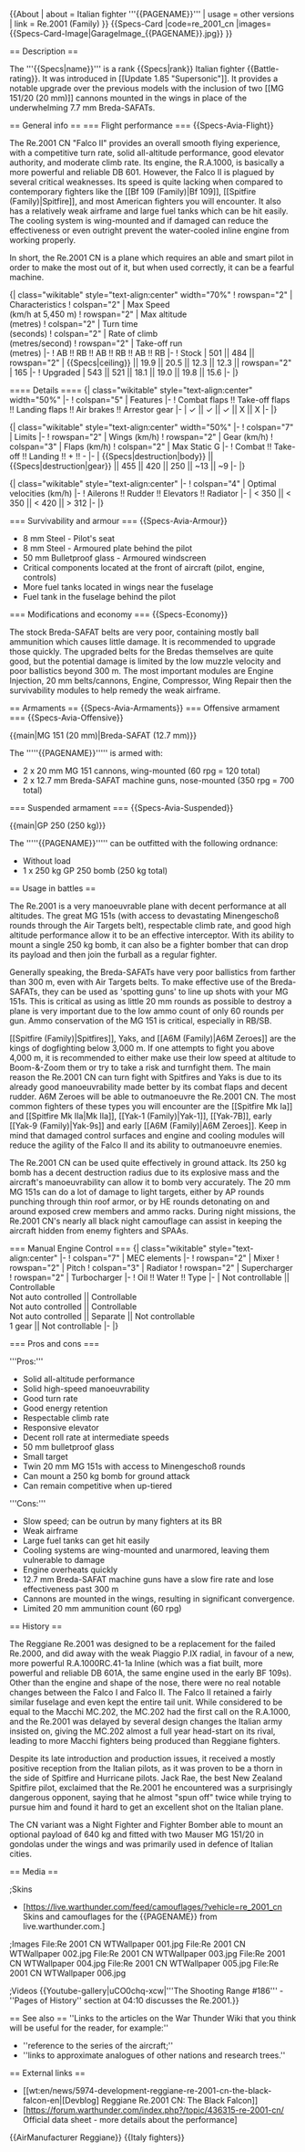 {{About
| about = Italian fighter '''{{PAGENAME}}'''
| usage = other versions
| link = Re.2001 (Family)
}}
{{Specs-Card
|code=re_2001_cn
|images={{Specs-Card-Image|GarageImage_{{PAGENAME}}.jpg}}
}}

== Description ==
<!-- ''In the description, the first part should be about the history of and the creation and combat usage of the aircraft, as well as its key features. In the second part, tell the reader about the aircraft in the game. Insert a screenshot of the vehicle, so that if the novice player does not remember the vehicle by name, he will immediately understand what kind of vehicle the article is talking about.'' -->
The '''{{Specs|name}}''' is a rank {{Specs|rank}} Italian fighter {{Battle-rating}}. It was introduced in [[Update 1.85 "Supersonic"]]. It provides a notable upgrade over the previous models with the inclusion of two [[MG 151/20 (20 mm)]] cannons mounted in the wings in place of the underwhelming 7.7 mm Breda-SAFATs.

== General info ==
=== Flight performance ===
{{Specs-Avia-Flight}}
<!-- ''Describe how the aircraft behaves in the air. Speed, manoeuvrability, acceleration and allowable loads - these are the most important characteristics of the vehicle.'' -->
The Re.2001 CN "Falco II" provides an overall smooth flying experience, with a competitive turn rate, solid all-altitude performance, good elevator authority, and moderate climb rate. Its engine, the R.A.1000, is basically a more powerful and reliable DB 601. However, the Falco II is plagued by several critical weaknesses. Its speed is quite lacking when compared to contemporary fighters like the [[Bf 109 (Family)|Bf 109]], [[Spitfire (Family)|Spitfire]], and most American fighters you will encounter. It also has a relatively weak airframe and large fuel tanks which can be hit easily. The cooling system is wing-mounted and if damaged can reduce the effectiveness or even outright prevent the water-cooled inline engine from working properly.

In short, the Re.2001 CN is a plane which requires an able and smart pilot in order to make the most out of it, but when used correctly, it can be a fearful machine.

{| class="wikitable" style="text-align:center" width="70%"
! rowspan="2" | Characteristics
! colspan="2" | Max Speed<br>(km/h at 5,450 m)
! rowspan="2" | Max altitude<br>(metres)
! colspan="2" | Turn time<br>(seconds)
! colspan="2" | Rate of climb<br>(metres/second)
! rowspan="2" | Take-off run<br>(metres)
|-
! AB !! RB !! AB !! RB !! AB !! RB
|-
! Stock
| 501 || 484 || rowspan="2" | {{Specs|ceiling}} || 19.9 || 20.5 || 12.3 || 12.3 || rowspan="2" | 165
|-
! Upgraded
| 543 || 521 || 18.1 || 19.0 || 19.8 || 15.6
|-
|}

==== Details ====
{| class="wikitable" style="text-align:center" width="50%"
|-
! colspan="5" | Features
|-
! Combat flaps !! Take-off flaps !! Landing flaps !! Air brakes !! Arrestor gear
|-
| ✓ || ✓ || ✓ || X || X     <!-- ✓ -->
|-
|}

{| class="wikitable" style="text-align:center" width="50%"
|-
! colspan="7" | Limits
|-
! rowspan="2" | Wings (km/h)
! rowspan="2" | Gear (km/h)
! colspan="3" | Flaps (km/h)
! colspan="2" | Max Static G
|-
! Combat !! Take-off !! Landing !! + !! -
|-
| {{Specs|destruction|body}} || {{Specs|destruction|gear}} || 455 || 420 || 250 || ~13 || ~9
|-
|}

{| class="wikitable" style="text-align:center"
|-
! colspan="4" | Optimal velocities (km/h)
|-
! Ailerons !! Rudder !! Elevators !! Radiator
|-
| < 350 || < 350 || < 420 || > 312
|-
|}

=== Survivability and armour ===
{{Specs-Avia-Armour}}
<!-- ''Examine the survivability of the aircraft. Note how vulnerable the structure is and how secure the pilot is, whether the fuel tanks are armoured, etc. Describe the armour, if there is any, and also mention the vulnerability of other critical aircraft systems.'' -->

* 8 mm Steel - Pilot's seat
* 8 mm Steel - Armoured plate behind the pilot
* 50 mm Bulletproof glass - Armoured windscreen
* Critical components located at the front of aircraft (pilot, engine, controls)
* More fuel tanks located in wings near the fuselage
* Fuel tank in the fuselage behind the pilot

=== Modifications and economy ===
{{Specs-Economy}}

The stock Breda-SAFAT belts are very poor, containing mostly ball ammunition which causes little damage. It is recommended to upgrade those quickly. The upgraded belts for the Bredas themselves are quite good, but the potential damage is limited by the low muzzle velocity and poor ballistics beyond 300 m. The most important modules are Engine Injection, 20 mm belts/cannons, Engine, Compressor, Wing Repair then the survivability modules to help remedy the weak airframe.

== Armaments ==
{{Specs-Avia-Armaments}}
=== Offensive armament ===
{{Specs-Avia-Offensive}}
<!-- ''Describe the offensive armament of the aircraft, if any. Describe how effective the cannons and machine guns are in a battle, and also what belts or drums are better to use. If there is no offensive weaponry, delete this subsection.'' -->
{{main|MG 151 (20 mm)|Breda-SAFAT (12.7 mm)}}

The '''''{{PAGENAME}}''''' is armed with:

* 2 x 20 mm MG 151 cannons, wing-mounted (60 rpg = 120 total)
* 2 x 12.7 mm Breda-SAFAT machine guns, nose-mounted (350 rpg = 700 total)

=== Suspended armament ===
{{Specs-Avia-Suspended}}
<!-- ''Describe the aircraft's suspended armament: additional cannons under the wings, bombs, rockets and torpedoes. This section is especially important for bombers and attackers. If there is no suspended weaponry remove this subsection.'' -->
{{main|GP 250 (250 kg)}}

The '''''{{PAGENAME}}''''' can be outfitted with the following ordnance:

* Without load
* 1 x 250 kg GP 250 bomb (250 kg total)

== Usage in battles ==
<!-- ''Describe the tactics of playing in the aircraft, the features of using aircraft in a team and advice on tactics. Refrain from creating a "guide" - do not impose a single point of view, but instead, give the reader food for thought. Examine the most dangerous enemies and give recommendations on fighting them. If necessary, note the specifics of the game in different modes (AB, RB, SB).'' -->
The Re.2001 is a very manoeuvrable plane with decent performance at all altitudes. The great MG 151s (with access to devastating Minengeschoß rounds through the Air Targets belt), respectable climb rate, and good high altitude performance allow it to be an effective interceptor. With its ability to mount a single 250 kg bomb, it can also be a fighter bomber that can drop its payload and then join the furball as a regular fighter. 

Generally speaking, the Breda-SAFATs have very poor ballistics from farther than 300 m, even with Air Targets belts. To make effective use of the Breda-SAFATs, they can be used as 'spotting guns' to line up shots with your MG 151s. This is critical as using as little 20 mm rounds as possible to destroy a plane is very important due to the low ammo count of only 60 rounds per gun. Ammo conservation of the MG 151 is critical, especially in RB/SB.

[[Spitfire (Family)|Spitfires]], Yaks, and [[A6M (Family)|A6M Zeroes]] are the kings of dogfighting below 3,000 m. If one attempts to fight you above 4,000 m, it is recommended to either make use their low speed at altitude to Boom-&-Zoom them or try to take a risk and turnfight them. The main reason the Re.2001 CN can turn fight with Spitfires and Yaks is due to its already good manoeuvrability made better by its combat flaps and decent rudder. A6M Zeroes will be able to outmanoeuvre the Re.2001 CN. The most common fighters of these types you will encounter are the [[Spitfire Mk Ia]] and [[Spitfire Mk IIa|Mk IIa]], [[Yak-1 (Family)|Yak-1]], [[Yak-7B]], early [[Yak-9 (Family)|Yak-9s]] and early [[A6M (Family)|A6M Zeroes]]. Keep in mind that damaged control surfaces and engine and cooling modules will reduce the agility of the Falco II and its ability to outmanoeuvre enemies.

The Re.2001 CN can be used quite effectively in ground attack. Its 250 kg bomb has a decent destruction radius due to its explosive mass and the aircraft's manoeuvrability can allow it to bomb very accurately. The 20 mm MG 151s can do a lot of damage to light targets, either by AP rounds punching through thin roof armor, or by HE rounds detonating on and around exposed crew members and ammo racks. During night missions, the Re.2001 CN's nearly all black night camouflage can assist in keeping the aircraft hidden from enemy fighters and SPAAs.

=== Manual Engine Control ===
{| class="wikitable" style="text-align:center"
|-
! colspan="7" | MEC elements
|-
! rowspan="2" | Mixer
! rowspan="2" | Pitch
! colspan="3" | Radiator
! rowspan="2" | Supercharger
! rowspan="2" | Turbocharger
|-
! Oil !! Water !! Type
|-
| Not controllable || Controllable<br>Not auto controlled || Controllable<br>Not auto controlled || Controllable<br>Not auto controlled || Separate || Not controllable<br>1 gear || Not controllable
|-
|}

=== Pros and cons ===
<!-- ''Summarise and briefly evaluate the vehicle in terms of its characteristics and combat effectiveness. Mark its pros and cons in the bulleted list. Try not to use more than 6 points for each of the characteristics. Avoid using categorical definitions such as "bad", "good" and the like - use substitutions with softer forms such as "inadequate" and "effective".'' -->

'''Pros:'''

* Solid all-altitude performance
* Solid high-speed manoeuvrability
* Good turn rate
* Good energy retention
* Respectable climb rate
* Responsive elevator
* Decent roll rate at intermediate speeds
* 50 mm bulletproof glass
* Small target
* Twin 20 mm MG 151s with access to Minengeschoß rounds
* Can mount a 250 kg bomb for ground attack
* Can remain competitive when up-tiered

'''Cons:'''

* Slow speed; can be outrun by many fighters at its BR
* Weak airframe
* Large fuel tanks can get hit easily
* Cooling systems are wing-mounted and unarmored, leaving them vulnerable to damage
* Engine overheats quickly
* 12.7 mm Breda-SAFAT machine guns have a slow fire rate and lose effectiveness past 300 m
* Cannons are mounted in the wings, resulting in significant convergence.
* Limited 20 mm ammunition count (60 rpg)

== History ==
<!-- ''Describe the history of the creation and combat usage of the aircraft in more detail than in the introduction. If the historical reference turns out to be too long, take it to a separate article, taking a link to the article about the vehicle and adding a block "/History" (example: <nowiki>https://wiki.warthunder.com/(Vehicle-name)/History</nowiki>) and add a link to it here using the <code>main</code> template. Be sure to reference text and sources by using <code><nowiki><ref></ref></nowiki></code>, as well as adding them at the end of the article with <code><nowiki><references /></nowiki></code>. This section may also include the vehicle's dev blog entry (if applicable) and the in-game encyclopedia description (under <code><nowiki>=== In-game description ===</nowiki></code>, also if applicable).'' -->
The Reggiane Re.2001 was designed to be a replacement for the failed Re.2000, and did away with the weak Piaggio P.IX radial, in favour of a new, more powerful R.A.1000RC.41-1a Inline (which was a fiat built, more powerful and reliable DB 601A, the same engine used in the early BF 109s). Other than the engine and shape of the nose, there were no real notable changes between the Falco I and Falco II. The Falco II retained a fairly similar fuselage and even kept the entire tail unit. While considered to be equal to the Macchi MC.202, the MC.202 had the first call on the R.A.1000, and the Re.2001 was delayed by several design changes the Italian army insisted on, giving the MC.202 almost a full year head-start on its rival, leading to more Macchi fighters being produced than Reggiane fighters.

Despite its late introduction and production issues, it received a mostly positive reception from the Italian pilots, as it was proven to be a thorn in the side of Spitfire and Hurricane pilots. Jack Rae, the best New Zealand Spitfire pilot, exclaimed that the Re.2001 he encountered was a surprisingly dangerous opponent, saying that he almost "spun off" twice while trying to pursue him and found it hard to get an excellent shot on the Italian plane.

The CN variant was a Night Fighter and Fighter Bomber able to mount an optional payload of 640 kg and fitted with two Mauser MG 151/20 in gondolas under the wings and was primarily used in defence of Italian cities.

== Media ==
<!-- ''Excellent additions to the article would be video guides, screenshots from the game, and photos.'' -->

;Skins
* [https://live.warthunder.com/feed/camouflages/?vehicle=re_2001_cn Skins and camouflages for the {{PAGENAME}} from live.warthunder.com.]

;Images
<gallery mode="packed" heights="200">
File:Re 2001 CN WTWallpaper 001.jpg
File:Re 2001 CN WTWallpaper 002.jpg
File:Re 2001 CN WTWallpaper 003.jpg
File:Re 2001 CN WTWallpaper 004.jpg
File:Re 2001 CN WTWallpaper 005.jpg
File:Re 2001 CN WTWallpaper 006.jpg
</gallery>

;Videos
{{Youtube-gallery|uCO0chq-xcw|'''The Shooting Range #186''' - ''Pages of History'' section at 04:10 discusses the Re.2001.}}

== See also ==
''Links to the articles on the War Thunder Wiki that you think will be useful for the reader, for example:''

* ''reference to the series of the aircraft;''
* ''links to approximate analogues of other nations and research trees.''

== External links ==
<!-- ''Paste links to sources and external resources, such as:''
* ''topic on the official game forum;''
* ''other literature.'' -->

* [[wt:en/news/5974-development-reggiane-re-2001-cn-the-black-falcon-en|[Devblog] Reggiane Re.2001 CN: The Black Falcon]]
* [https://forum.warthunder.com/index.php?/topic/436315-re-2001-cn/ Official data sheet - more details about the performance]

{{AirManufacturer Reggiane}}
{{Italy fighters}}